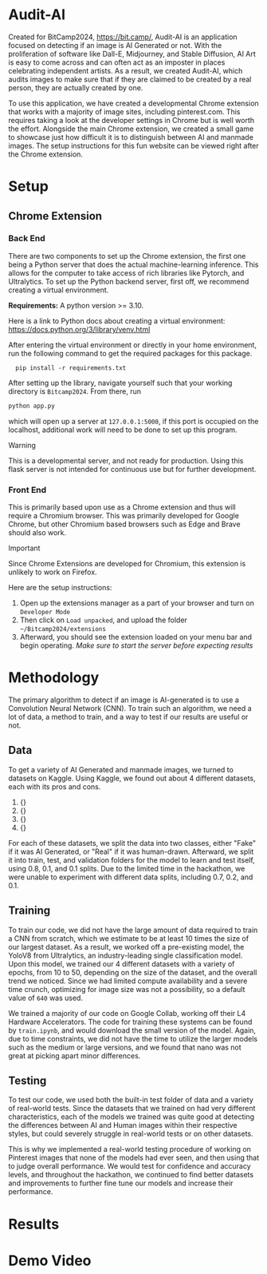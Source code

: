 # Audit-AI
Created for BitCamp2024, https://bit.camp/, Audit-AI is an application focused on detecting if an image is AI Generated or not. With the proliferation of software like Dall-E, Midjourney, and Stable Diffusion, AI Art is easy to come across and can often act as an imposter in places celebrating independent artists. As a result, we created Audit-AI, which audits images to make sure that if they are claimed to be created by a real person, they are actually created by one. 

To use this application, we have created a developmental Chrome extension that works with a majority of image sites, including pinterest.com. This requires taking a look at the developer settings in Chrome but is well worth the effort. Alongside the main Chrome extension, we created a small game to showcase just how difficult it is to distinguish between AI and manmade images. The setup instructions for this fun website can be viewed right after the Chrome extension. 

# Setup
## Chrome Extension

### Back End
There are two components to set up the Chrome extension, the first one being a Python server that does the actual machine-learning inference. This allows for the computer to take access of rich libraries like Pytorch, and Ultralytics. To set up the Python backend server, first off, we recommend creating a virtual environment. 

**Requirements:** A python version >= 3.10. 

Here is a link to Python docs about creating a virtual environment: https://docs.python.org/3/library/venv.html 

After entering the virtual environment or directly in your home environment, run the following command to get the required packages for this package.
```
  pip install -r requirements.txt
```

After setting up the library, navigate yourself such that your working directory is ``Bitcamp2024``. From there, run 
```python
python app.py
```
which will open up a server at ``127.0.0.1:5000``, if this port is occupied on the localhost, additional work will need to be done to set up this program. 

> [!WARNING]  
> This is a developmental server, and not ready for production. Using this flask server is not intended for continuous use but for further development.


### Front End
This is primarily based upon use as a Chrome extension and thus will require a Chromium browser. This was primarily developed for Google Chrome, but other Chromium based browsers such as Edge and Brave should also work. 

> [!IMPORTANT]  
> Since Chrome Extensions are developed for Chromium, this extension is unlikely to work on Firefox.

Here are the setup instructions:
1. Open up the extensions manager as a part of your browser and turn on ``Developer Mode``
2. Then click on ``Load unpacked``, and upload the folder ``~/Bitcamp2024/extensions``
3. Afterward, you should see the extension loaded on your menu bar and begin operating. _Make sure to start the server before expecting results_

# Methodology
The primary algorithm to detect if an image is AI-generated is to use a Convolution Neural Network (CNN). To train such an algorithm, we need a lot of data, a method to train, and a way to test if our results are useful or not. 

## Data
To get a variety of AI Generated and manmade images, we turned to datasets on Kaggle. Using Kaggle, we found out about 4 different datasets, each with its pros and cons. 
1. {}
2. {}
3. {}
4. {}

For each of these datasets, we split the data into two classes, either "Fake" if it was AI Generated, or "Real" if it was human-drawn. Afterward, we split it into train, test, and validation folders for the model to learn and test itself, using 0.8, 0.1, and 0.1 splits. Due to the limited time in the hackathon, we were unable to experiment with different data splits, including 0.7, 0.2, and 0.1. 

## Training
To train our code, we did not have the large amount of data required to train a CNN from scratch, which we estimate to be at least 10 times the size of our largest dataset. As a result, we worked off a pre-existing model, the YoloV8 from Ultralytics, an industry-leading single classification model. Upon this model, we trained our 4 different datasets with a variety of epochs, from 10 to 50, depending on the size of the dataset, and the overall trend we noticed. Since we had limited compute availability and a severe time crunch, optimizing for image size was not a possibility, so a default value of ``640`` was used. 

We trained a majority of our code on Google Collab, working off their L4 Hardware Accelerators. The code for training these systems can be found by ``train.ipynb``, and would download the small version of the model. Again, due to time constraints, we did not have the time to utilize the larger models such as the medium or large versions, and we found that nano was not great at picking apart minor differences. 

## Testing
To test our code, we used both the built-in test folder of data and a variety of real-world tests. Since the datasets that we trained on had very different characteristics, each of the models we trained was quite good at detecting the differences between AI and Human images within their respective styles, but could severely struggle in real-world tests or on other datasets.

This is why we implemented a real-world testing procedure of working on Pinterest images that none of the models had ever seen, and then using that to judge overall performance. We would test for confidence and accuracy levels, and throughout the hackathon, we continued to find better datasets and improvements to further fine tune our models and increase their performance. 

# Results

# Demo Video
